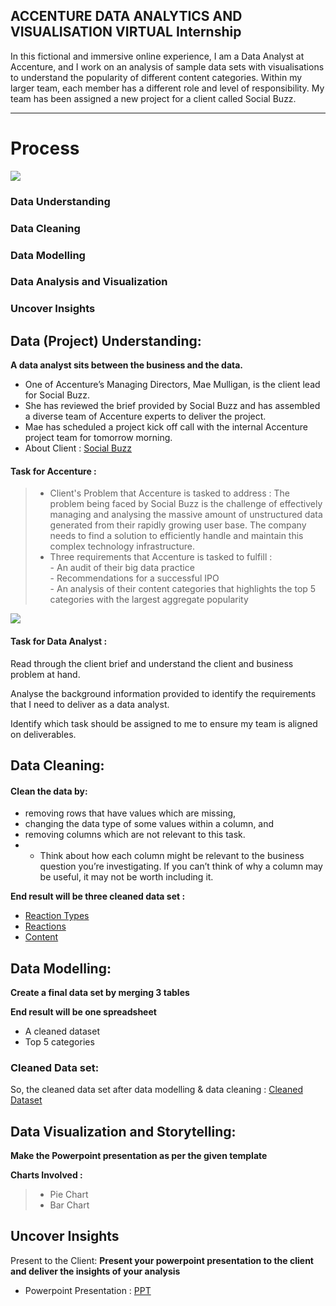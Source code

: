 ## ACCENTURE DATA ANALYTICS AND VISUALISATION VIRTUAL Internship 

 In this fictional and immersive online experience, I am a Data Analyst at Accenture, and I work on an analysis of sample data sets with visualisations to understand the popularity of different content categories. Within my larger team, each member has a different role and level of responsibility. My team has been assigned a new project for a client called Social Buzz.                                                                                        



----

# Process
![](./docs/data_analytics_process.jpg)
### Data Understanding 
### Data Cleaning 
###  Data Modelling 
### Data Analysis and Visualization
### Uncover Insights



## Data (Project) Understanding:
**A data analyst sits between the business and the data.**

 - One of Accenture’s Managing Directors, Mae Mulligan, is the client lead for Social Buzz.
 - She has reviewed the brief provided by Social Buzz and has assembled a diverse team of Accenture experts to deliver the project.
 - Mae has scheduled a project kick off call with the internal Accenture project team for tomorrow morning.
 - About Client : [Social Buzz](https://github.com/Sinhaaz/Accenture-Data-Analytics-and-Visualization-Virtual-Internship/blob/main/Data_Analytics%20Client%20Brief.pdf)

#### Task for Accenture : 

 >- Client's Problem that Accenture is tasked to address :  The problem being faced by Social Buzz is the challenge of effectively managing and analysing the massive amount of unstructured data generated from their rapidly growing user base. The company needs to find a solution to efficiently handle and maintain this complex technology infrastructure.
 >- Three requirements that Accenture is tasked to fulfill :                                                                                   
              - An audit of their big data practice ​                                                     
              - Recommendations for a successful IPO ​                                    
              - An analysis of their content categories that highlights the top 5 categories with the largest aggregate popularity​

 
 <img src = "Project Team.png">
 
 #### Task for Data Analyst :
 
Read through the client brief and understand the client and business problem at hand.

Analyse the background information provided to identify the requirements that I need to deliver as a data analyst. 

Identify which task should be assigned to me to ensure my team is aligned on deliverables.


 
 
## Data Cleaning:
#### Clean the data by:
 - removing rows that have values which are missing,
 - changing the data type of some values within a column, and
 - removing columns which are not relevant to this task.
 - - Think about how each column might be relevant to the business question you’re investigating. If you can’t think of why a column may be useful, it may not be worth including it.

**End result will be three cleaned data set :**
 - [Reaction Types](https://github.com/Sinhaaz/Accenture-Data-Analytics-and-Visualization-Virtual-Internship/blob/main/ReactionTypes.csv)
 - [Reactions](https://github.com/Sinhaaz/Accenture-Data-Analytics-and-Visualization-Virtual-Internship/blob/main/Reactions.csv)
 - [Content](https://github.com/Sinhaaz/Accenture-Data-Analytics-and-Visualization-Virtual-Internship/blob/main/Content.csv)




## Data Modelling:

**Create a final data set by merging 3 tables**

**End result will be one spreadsheet**
 - A cleaned dataset
 - Top 5 categories
 
 ### Cleaned Data set:
 So, the cleaned data set after data modelling & data cleaning : [Cleaned Dataset](https://github.com/Sinhaaz/Accenture-Data-Analytics-and-Visualization-Virtual-Internship/blob/main/Cleaned%20Dataset.xlsx)
 




 ## Data Visualization and Storytelling:
 **Make the Powerpoint presentation as per the given template**
 
 **Charts Involved :**
  >- Pie Chart
  >- Bar Chart


  
 

 ## Uncover Insights
 
 Present to the Client:
 **Present your powerpoint presentation to the client and deliver the insights of your analysis** 

  - Powerpoint Presentation : [PPT](https://github.com/Sinhaaz/Accenture-Data-Analytics-and-Visualization-Virtual-Internship/blob/main/PowerPoint%20presentation.pptx)


